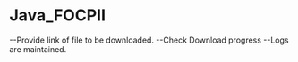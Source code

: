 # Java_FOCPII
--Provide link of file to be downloaded.
--Check Download progress
--Logs are maintained.


